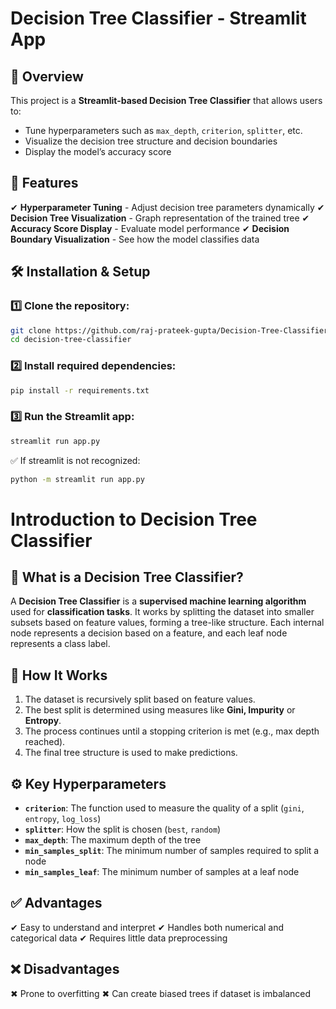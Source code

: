 # Decision Tree Classifier - Streamlit App

## 📌 Overview
This project is a **Streamlit-based Decision Tree Classifier** that allows users to:
- Tune hyperparameters such as `max_depth`, `criterion`, `splitter`, etc.
- Visualize the decision tree structure and decision boundaries
- Display the model’s accuracy score

## 🚀 Features
✔ **Hyperparameter Tuning** - Adjust decision tree parameters dynamically
✔ **Decision Tree Visualization** - Graph representation of the trained tree
✔ **Accuracy Score Display** - Evaluate model performance
✔ **Decision Boundary Visualization** - See how the model classifies data

## 🛠 Installation & Setup
### 1️⃣ Clone the repository:
```bash
git clone https://github.com/raj-prateek-gupta/Decision-Tree-Classifier
cd decision-tree-classifier
```
### 2️⃣ Install required dependencies:
```bash
pip install -r requirements.txt
```
### 3️⃣ Run the Streamlit app:
```bash
streamlit run app.py
```
✅ If streamlit is not recognized:
```bash
python -m streamlit run app.py
```


# Introduction to Decision Tree Classifier

## 📖 What is a Decision Tree Classifier?
A **Decision Tree Classifier** is a **supervised machine learning algorithm** used for **classification tasks**. It works by splitting the dataset into smaller subsets based on feature values, forming a tree-like structure. Each internal node represents a decision based on a feature, and each leaf node represents a class label.

## 🔹 How It Works
1. The dataset is recursively split based on feature values.
2. The best split is determined using measures like **Gini, Impurity** or **Entropy**.
3. The process continues until a stopping criterion is met (e.g., max depth reached).
4. The final tree structure is used to make predictions.

## ⚙ Key Hyperparameters
- **`criterion`**: The function used to measure the quality of a split (`gini`, `entropy`, `log_loss`)
- **`splitter`**: How the split is chosen (`best`, `random`)
- **`max_depth`**: The maximum depth of the tree
- **`min_samples_split`**: The minimum number of samples required to split a node
- **`min_samples_leaf`**: The minimum number of samples at a leaf node

## ✅ Advantages
✔ Easy to understand and interpret
✔ Handles both numerical and categorical data
✔ Requires little data preprocessing

## ❌ Disadvantages
✖ Prone to overfitting
✖ Can create biased trees if dataset is imbalanced









